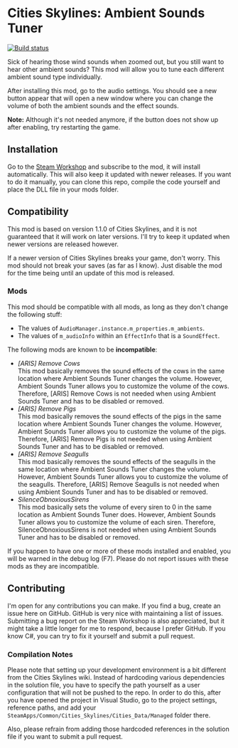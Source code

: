 # Cities Skylines: Ambient Sounds Tuner
[![Build status](https://ci.appveyor.com/api/projects/status/pt4toy5d9o5mb1bo/branch/master?svg=true)](https://ci.appveyor.com/project/Archomeda/csl-ambient-sounds-tuner/branch/master)

Sick of hearing those wind sounds when zoomed out, but you still want to hear
other ambient sounds? This mod will allow you to tune each different ambient
sound type individually.

After installing this mod, go to the audio settings. You should see a new button
appear that will open a new window where you can change the volume of both the
ambient sounds and the effect sounds.

**Note:** Although it's not needed anymore, if the button does not show up after
enabling, try restarting the game.

## Installation
Go to the
[Steam Workshop](http://steamcommunity.com/sharedfiles/filedetails/?id=455958878)
and subscribe to the mod, it will install automatically. This will also keep it
updated with newer releases. If you want to do it manually, you can clone this
repo, compile the code yourself and place the DLL file in your mods folder.

## Compatibility
This mod is based on version 1.1.0 of Cities Skylines, and it is not guaranteed
that it will work on later versions. I'll try to keep it updated when newer
versions are released however.

If a newer version of Cities Skylines breaks your game, don't worry. This mod
should not break your saves (as far as I know). Just disable the mod for the
time being until an update of this mod is released.

### Mods
This mod should be compatible with all mods, as long as they don't change the
following stuff:
- The values of `AudioManager.instance.m_properties.m_ambients`.
- The values of `m_audioInfo` within an `EffectInfo` that is a `SoundEffect`.

The following mods are known to be **incompatible**:
- *[ARIS] Remove Cows* <br>
  This mod basically removes the sound effects of the cows in the same location
  where Ambient Sounds Tuner changes the volume. However, Ambient Sounds Tuner
  allows you to customize the volume of the cows. Therefore, [ARIS] Remove Cows
  is not needed when using Ambient Sounds Tuner and has to be disabled or
  removed.
- *[ARIS] Remove Pigs* <br>
  This mod basically removes the sound effects of the pigs in the same location
  where Ambient Sounds Tuner changes the volume. However, Ambient Sounds Tuner
  allows you to customize the volume of the pigs. Therefore, [ARIS] Remove Pigs
  is not needed when using Ambient Sounds Tuner and has to be disabled or
  removed.
- *[ARIS] Remove Seagulls* <br>
  This mod basically removes the sound effects of the seagulls in the same
  location where Ambient Sounds Tuner changes the volume. However, Ambient
  Sounds Tuner allows you to customize the volume of the seagulls. Therefore,
  [ARIS] Remove Seagulls is not needed when using Ambient Sounds Tuner and has
  to be disabled or removed.
- *SilenceObnoxiousSirens* <br>
  This mod basically sets the volume of every siren to 0 in the same location as
  Ambient Sounds Tuner does. However, Ambient Sounds Tuner allows you to
  customize the volume of each siren. Therefore, SilenceObnoxiousSirens is not
  needed when using Ambient Sounds Tuner and has to be disabled or removed.

If you happen to have one or more of these mods installed and enabled, you will
be warned in the debug log (F7). Please do not report issues with these mods as
they are incompatible.

## Contributing
I'm open for any contributions you can make. If you find a bug, create an issue
here on GitHub. GitHub is very nice with maintaining a list of issues.
Submitting a bug report on the Steam Workshop is also appreciated, but it might
take a little longer for me to respond, because I prefer GitHub. If you know C#,
you can try to fix it yourself and submit a pull request.

### Compilation Notes
Please note that setting up your development environment is a bit different from
the Cities Skylines wiki. Instead of hardcoding various dependencies in the
solution file, you have to specify the path yourself as a user configuration
that will not be pushed to the repo. In order to do this, after you have opened
the project in Visual Studio, go to the project settings, reference paths, and
add your `SteamApps/Common/Cities_Skylines/Cities_Data/Managed` folder there.

Also, please refrain from adding those hardcoded references in the solution
file if you want to submit a pull request.
